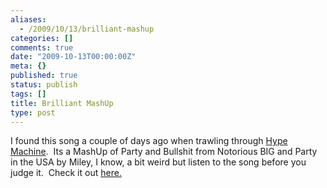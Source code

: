 ```yaml
---
aliases:
  - /2009/10/13/brilliant-mashup
categories: []
comments: true
date: "2009-10-13T00:00:00Z"
meta: {}
published: true
status: publish
tags: []
title: Brilliant MashUp
type: post
---
```

I found this song a couple of days ago when trawling through
[Hype Machine](http://heypem.com).  Its a MashUp of Party and Bullshit from Notorious BIG and Party in the USA by Miley, I know, a bit weird but listen to the song before you judge it.  Check it out
[here.](http://hypem.com/#/track/928736/Notorious+BIG+-+Party+and+Bullshit+In+the+USA+Remix+)
